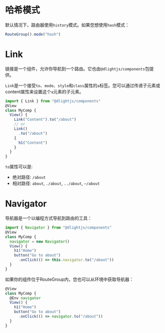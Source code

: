 # 哈希模式
默认情况下，路由器使用`history`模式。如果您想使用`hash`模式：

```javascript
RouteGroup().mode("hash")
```

# Link
链接是一个组件，允许你导航到一个路由。它也由`@dlightjs/components`包提供。

`Link`是一个接受`to`、`mode`、`style`和`class`属性的`a`标签。您可以通过传递子元素或content属性来设置这个`a`元素的子元素。


```javascript
import { Link } from "@dlightjs/components"
@View
class MyComp {
  View() {
    Link("Content").to("/about")
    // or
    Link()
      .to("/about")
    {
      h1("Content")
    }
  }
}
```

`to`属性可以是:
* 绝对路径: `/about`
* 相对路径: `about`, `./about`, `../about`, `~/about`


# Navigator
导航器是一个以编程方式导航到路由的工具：

```javascript
import { Navigator } from "@dlightjs/components"
@View
class MyComp {
  navigator = new Navigator()
  View() {
    h1("Home")
    button("Go to about")
      .onClick(() => this.navigator.to("/about"))
  }
}
```
如果你的组件位于RouteGroup内，您也可以从环境中获取导航器：

```javascript
@View
class MyComp {
  @Env navigator
  View() {
    h1("Home")
    button("Go to about")
      .onClick(() => navigator.to("/about"))
  }
}
```